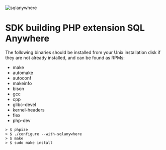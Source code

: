 ![sqlanywhere](https://avatars1.githubusercontent.com/u/41635?v=3&s=200) 

SDK building PHP extension SQL Anywhere
=======================================

The following binaries should be installed from your Unix installation disk if they are not already installed, and can be found as RPMs:

- make
- automake
- autoconf
- makeinfo
- bison
- gcc
- cpp
- glibc-devel
- kernel-headers
- flex
- php-dev
```
> $ phpize 
> $ ./configure --with-sqlanywhere 
> $ make 
> $ sudo make install 
```
